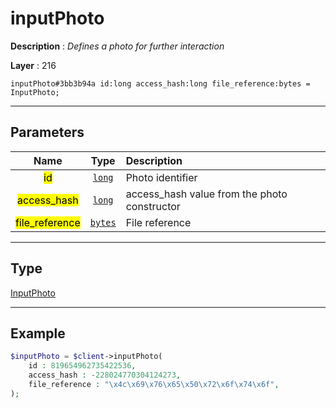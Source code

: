 # inputPhoto

**Description** : *Defines a photo for further interaction*

**Layer** : 216

```tl
inputPhoto#3bb3b94a id:long access_hash:long file_reference:bytes = InputPhoto;
```

---

## Parameters

| Name | Type | Description |
| :---: | :---: | :--- |
| <mark>id</mark> | [`long`](type/long) | Photo identifier |
| <mark>access_hash</mark> | [`long`](type/long) | access_hash value from the photo constructor |
| <mark>file_reference</mark> | [`bytes`](type/bytes) | File reference |

---

## Type

[InputPhoto](type/InputPhoto)

---

## Example

```php
$inputPhoto = $client->inputPhoto(
	id : 819654962735422536,
	access_hash : -228024770304124273,
	file_reference : "\x4c\x69\x76\x65\x50\x72\x6f\x74\x6f",
);
```